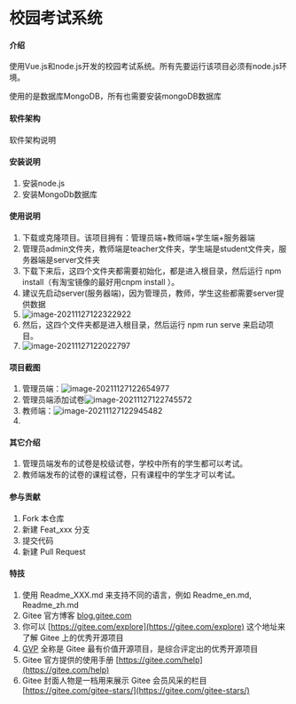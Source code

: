 # 校园考试系统

#### 介绍
使用Vue.js和node.js开发的校园考试系统。所有先要运行该项目必须有node.js环境。

使用的是数据库MongoDB，所有也需要安装mongoDB数据库

#### 软件架构
软件架构说明

#### 安装说明

1. 安装node.js
2. 安装MongoDb数据库

#### 使用说明

1.  下载或克隆项目。该项目拥有：管理员端+教师端+学生端+服务器端
2.  管理员admin文件夹，教师端是teacher文件夹，学生端是student文件夹，服务器端是server文件夹
3.  下载下来后，这四个文件夹都需要初始化，都是进入根目录，然后运行 npm install（有淘宝镜像的最好用cnpm install ）。
4.  建议先启动server(服务器端)，因为管理员，教师，学生这些都需要server提供数据
5.  ![image-20211127122322922](C:\Users\zxr\AppData\Roaming\Typora\typora-user-images\image-20211127122322922.png)
6.  然后，这四个文件夹都是进入根目录，然后运行 npm run serve 来启动项目。
7.  ![image-20211127122022797](C:\Users\zxr\AppData\Roaming\Typora\typora-user-images\image-20211127122022797.png)

#### 项目截图

1. 管理员端：![image-20211127122654977](C:\Users\zxr\AppData\Roaming\Typora\typora-user-images\image-20211127122654977.png)
2. 管理员端添加试卷![image-20211127122745572](C:\Users\zxr\AppData\Roaming\Typora\typora-user-images\image-20211127122745572.png)
3. 教师端：![image-20211127122945482](C:\Users\zxr\AppData\Roaming\Typora\typora-user-images\image-20211127122945482.png)
4. 

#### 其它介绍

1. 管理员端发布的试卷是校级试卷，学校中所有的学生都可以考试。
2. 教师端发布的试卷的课程试卷，只有课程中的学生才可以考试。

#### 参与贡献

1.  Fork 本仓库
2.  新建 Feat_xxx 分支
3.  提交代码
4.  新建 Pull Request


#### 特技

1.  使用 Readme\_XXX.md 来支持不同的语言，例如 Readme\_en.md, Readme\_zh.md
2.  Gitee 官方博客 [blog.gitee.com](https://blog.gitee.com)
3.  你可以 [https://gitee.com/explore](https://gitee.com/explore) 这个地址来了解 Gitee 上的优秀开源项目
4.  [GVP](https://gitee.com/gvp) 全称是 Gitee 最有价值开源项目，是综合评定出的优秀开源项目
5.  Gitee 官方提供的使用手册 [https://gitee.com/help](https://gitee.com/help)
6.  Gitee 封面人物是一档用来展示 Gitee 会员风采的栏目 [https://gitee.com/gitee-stars/](https://gitee.com/gitee-stars/)
